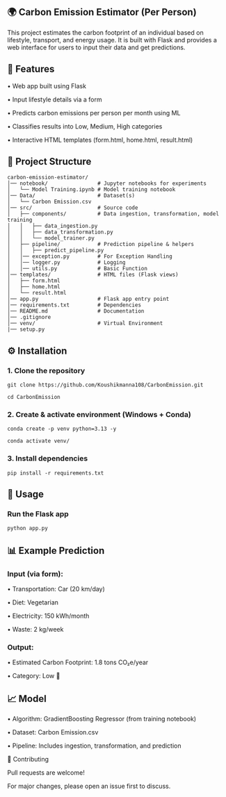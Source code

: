 ## 🌍 Carbon Emission Estimator (Per Person)

This project estimates the carbon footprint of an individual based on lifestyle, transport, and energy usage.
It is built with Flask and provides a web interface for users to input their data and get predictions.

## 📌 Features

• Web app built using Flask

• Input lifestyle details via a form

• Predicts carbon emissions per person per month using ML

• Classifies results into Low, Medium, High categories

• Interactive HTML templates (form.html, home.html, result.html)

## 📂 Project Structure

```
carbon-emission-estimator/
│── notebook/                # Jupyter notebooks for experiments
│   └── Model Training.ipynb # Model training notebook
│── Data/                    # Dataset(s)
│   └── Carbon Emission.csv
│── src/                     # Source code
│   ├── components/          # Data ingestion, transformation, model training
│   │   ├── data_ingestion.py
│   │   ├── data_transformation.py
│   │   └── model_trainer.py
│   ├── pipeline/            # Prediction pipeline & helpers
│   │   ├── predict_pipeline.py
│   │── exception.py         # For Exception Handling
│   │── logger.py            # Logging   
│   │── utils.py             # Basic Function
│── templates/               # HTML files (Flask views)
│   ├── form.html
│   ├── home.html
│   └── result.html
│── app.py                   # Flask app entry point
│── requirements.txt         # Dependencies
│── README.md                # Documentation
│── .gitignore
│── venv/                    # Virtual Environment
|── setup.py    

```

## ⚙️ Installation
### 1. Clone the repository
```
git clone https://github.com/Koushikmanna108/CarbonEmission.git

cd CarbonEmission
```
### 2. Create & activate environment (Windows + Conda)
```
conda create -p venv python=3.13 -y

conda activate venv/

```

### 3. Install dependencies
```
pip install -r requirements.txt
```

## 🚀 Usage
### Run the Flask app
```
python app.py

```
## 📊 Example Prediction

### Input (via form):

• Transportation: Car (20 km/day)

• Diet: Vegetarian

• Electricity: 150 kWh/month

• Waste: 2 kg/week

### Output:

• Estimated Carbon Footprint: 1.8 tons CO₂e/year

• Category: Low 🌱

## 📈 Model

• Algorithm: GradientBoosting Regressor (from training notebook)

• Dataset: Carbon Emission.csv

• Pipeline: Includes ingestion, transformation, and prediction


🤝 Contributing

Pull requests are welcome!

For major changes, please open an issue first to discuss.